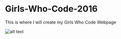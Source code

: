# Girls-Who-Code-2016

This is where I will create my Girls Who Code Webpage

![alt text](https://photos.prnewswire.com/prnvar/20150619/224416LOGO)

